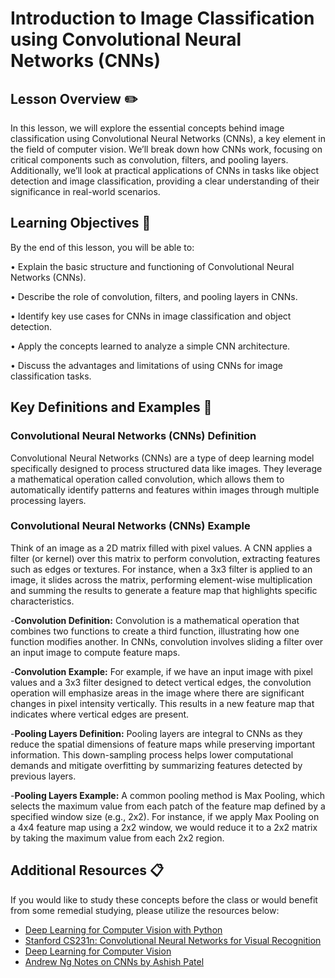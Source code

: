  

# Introduction to Image Classification using Convolutional Neural Networks (CNNs)

## Lesson Overview :pencil2:
In this lesson, we will explore the essential concepts behind image classification using Convolutional Neural Networks (CNNs), a key element in the field of computer vision. We’ll break down how CNNs work, focusing on critical components such as convolution, filters, and pooling layers. Additionally, we’ll look at practical applications of CNNs in tasks like object detection and image classification, providing a clear understanding of their significance in real-world scenarios.

## Learning Objectives :notebook:
By the end of this lesson, you will be able to:

• Explain the basic structure and functioning of Convolutional Neural Networks (CNNs).

• Describe the role of convolution, filters, and pooling layers in CNNs.

• Identify key use cases for CNNs in image classification and object detection.

• Apply the concepts learned to analyze a simple CNN architecture.

• Discuss the advantages and limitations of using CNNs for image classification tasks.

## Key Definitions and Examples :key:
### Convolutional Neural Networks (CNNs) Definition
Convolutional Neural Networks (CNNs) are a type of deep learning model specifically designed to process structured data like images. They leverage a mathematical operation called convolution, which allows them to automatically identify patterns and features within images through multiple processing layers.

### Convolutional Neural Networks (CNNs) Example
Think of an image as a 2D matrix filled with pixel values. A CNN applies a filter (or kernel) over this matrix to perform convolution, extracting features such as edges or textures. For instance, when a 3x3 filter is applied to an image, it slides across the matrix, performing element-wise multiplication and summing the results to generate a feature map that highlights specific characteristics.

-**Convolution Definition:**
Convolution is a mathematical operation that combines two functions to create a third function, illustrating how one function modifies another. In CNNs, convolution involves sliding a filter over an input image to compute feature maps.

-**Convolution Example:**
For example, if we have an input image with pixel values and a 3x3 filter designed to detect vertical edges, the convolution operation will emphasize areas in the image where there are significant changes in pixel intensity vertically. This results in a new feature map that indicates where vertical edges are present.

-**Pooling Layers Definition:**
Pooling layers are integral to CNNs as they reduce the spatial dimensions of feature maps while preserving important information. This down-sampling process helps lower computational demands and mitigate overfitting by summarizing features detected by previous layers.

-**Pooling Layers Example:**
A common pooling method is Max Pooling, which selects the maximum value from each patch of the feature map defined by a specified window size (e.g., 2x2). For instance, if we apply Max Pooling on a 4x4 feature map using a 2x2 window, we would reduce it to a 2x2 matrix by taking the maximum value from each 2x2 region.

## Additional Resources :clipboard:
If you would like to study these concepts before the class or would benefit from some remedial studying, please utilize the resources below:
- [Deep Learning for Computer Vision with Python](https://www.pyimagesearch.com/deep-learning-computer-vision-python-book)
- [Stanford CS231n: Convolutional Neural Networks for Visual Recognition](http://cs231n.stanford.edu/)
- [Deep Learning for Computer Vision](
http://introtodeeplearning.com/2019/materials/2019_6S191_L3.pdf)
- [Andrew Ng Notes on CNNs by Ashish Patel](https://github.com/ashishpatel26/Andrew-NG-Notes/blob/master/andrewng-p-4-convolutional-neural-network.md/)














